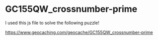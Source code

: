 # GC155QW_crossnumber-prime
I used this js file to solve the following puzzle!


https://www.geocaching.com/geocache/GC155QW_crossnumber-prime
